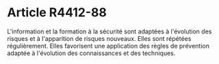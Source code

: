 # Article R4412-88

  
L'information et la formation à la sécurité sont adaptées à l'évolution des risques et à l'apparition de risques nouveaux. Elles sont répétées régulièrement. Elles favorisent une application des règles de prévention adaptée à l'évolution des connaissances et des techniques.